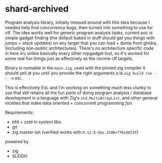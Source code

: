 # shard-archived

Program analysis library, initially messed around with this idea because
I needed help find concurrency bugs, then turned into something to use for ctf.
The idea works well for generic program analysis tasks, current poc
is simple gadget finding (the default baked in stuff should get you things with
jumps + stack updates) on any target that you can load + dump from ghidra,
(including non-public architectures). There's no architecture specific code in
here iirc unlike basically every other ropgadget tool, so it's worked for some
real fun things just as effectively as the normie ctf targets.

Binary is runnable in the `main.zig`, used with the pinned zig compiler it should
yell at you until you provide the right arguments a la `zig build run -- -h` etc.

This is effectively EoL and I'm working on something much less clunky to use
that still retains all the fun parts of doing program analysis / database
development in a language with Zig's `std.MultiArrayList`, and other general
niceties that make data oriented + concurrent programming *fun*.

Requirements:
- bfd + zstd in system libs
- git
- zig master-ish (verified works with `0.12.0-dev.2540+776cd673f`)

powered by
- zig
- SLEIGH


